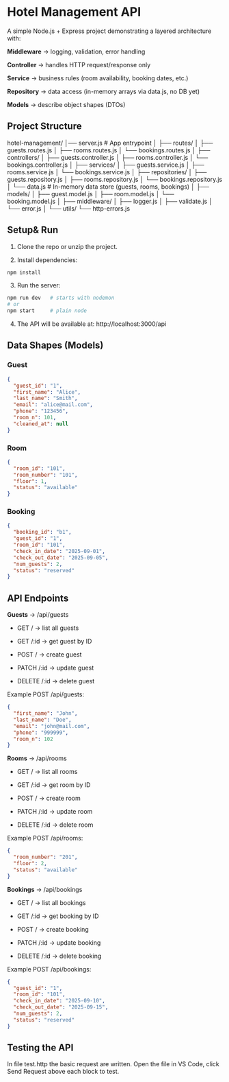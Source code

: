 # Hotel Management API

A simple Node.js + Express project demonstrating a layered architecture with:

**Middleware** → logging, validation, error handling

**Controller** → handles HTTP request/response only

**Service** → business rules (room availability, booking dates, etc.)

**Repository** → data access (in-memory arrays via data.js, no DB yet)

**Models** → describe object shapes (DTOs)

## Project Structure

hotel-management/
│── server.js # App entrypoint
│
├── routes/
│ ├── guests.routes.js
│ ├── rooms.routes.js
│ └── bookings.routes.js
│
├── controllers/
│ ├── guests.controller.js
│ ├── rooms.controller.js
│ └── bookings.controller.js
│
├── services/
│ ├── guests.service.js
│ ├── rooms.service.js
│ └── bookings.service.js
│
├── repositories/
│ ├── guests.repository.js
│ ├── rooms.repository.js
│ └── bookings.repository.js
│ └── data.js # In-memory data store (guests, rooms, bookings)
│
├── models/
│ ├── guest.model.js
│ ├── room.model.js
│ └── booking.model.js
│
├── middleware/
│ ├── logger.js
│ ├── validate.js
│ └── error.js
│
└── utils/
└── http-errors.js

## Setup& Run

1. Clone the repo or unzip the project.

2. Install dependencies:

```bash
npm install
```

3. Run the server:

```bash
npm run dev   # starts with nodemon
# or
npm start     # plain node
```

4. The API will be available at:
   http://localhost:3000/api

## Data Shapes (Models)

### Guest

```json
{
  "guest_id": "1",
  "first_name": "Alice",
  "last_name": "Smith",
  "email": "alice@mail.com",
  "phone": "123456",
  "room_n": 101,
  "cleaned_at": null
}
```

### Room

```json
{
  "room_id": "101",
  "room_number": "101",
  "floor": 1,
  "status": "available"
}
```

### Booking

```json
{
  "booking_id": "b1",
  "guest_id": "1",
  "room_id": "101",
  "check_in_date": "2025-09-01",
  "check_out_date": "2025-09-05",
  "num_guests": 2,
  "status": "reserved"
}
```

## API Endpoints

**Guests** → /api/guests

- GET / → list all guests

- GET /:id → get guest by ID

- POST / → create guest

- PATCH /:id → update guest

- DELETE /:id → delete guest

Example POST /api/guests:

```json
{
  "first_name": "John",
  "last_name": "Doe",
  "email": "john@mail.com",
  "phone": "999999",
  "room_n": 102
}
```

**Rooms** → /api/rooms

- GET / → list all rooms

- GET /:id → get room by ID

- POST / → create room

- PATCH /:id → update room

- DELETE /:id → delete room

Example POST /api/rooms:

```json
{
  "room_number": "201",
  "floor": 2,
  "status": "available"
}
```

**Bookings** → /api/bookings

- GET / → list all bookings

- GET /:id → get booking by ID

- POST / → create booking

- PATCH /:id → update booking

- DELETE /:id → delete booking

Example POST /api/bookings:

```json
{
  "guest_id": "1",
  "room_id": "101",
  "check_in_date": "2025-09-10",
  "check_out_date": "2025-09-15",
  "num_guests": 2,
  "status": "reserved"
}
```

## Testing the API

In file test.http the basic request are written.
Open the file in VS Code, click Send Request above each block to test.
